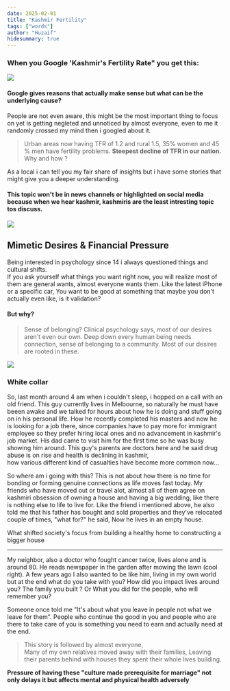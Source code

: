 ```yaml
---
date: 2025-02-01
title: "Kashmir Fertility"
tags: ["words"]
author: "Huzaif"
hidesummary: true
---
```


### When you Google 'Kashmir's Fertility Rate" you get this:
![](/blogs/googlef.jpg)

#### Google gives reasons that actually make sense but what can be the underlying cause?
People are not even aware, this might be the most important thing to focus on yet is getting negleted and unnoticed by almost everyone, even to me it randomly crossed my mind then i googled about it.

>Urban areas now having TFR of 1.2 and rural 1.5, 35% women and 45 % men have fertility problems. **Steepest decline of TFR in our nation.** Why and how ?

As a local i can tell you my fair share of insights but i have some stories that might give you a deeper understanding.
#### This topic won't be in news channels or highlighted on social media because when we hear kashmir, kashmiris are the least intresting topic tos discuss.
![](/blogs/kash.jpg)
## Mimetic Desires & Financial Pressure
Being interested in psychology since 14 i always questioned things and cultural shifts. \
If you ask yourself what things you want right now, you will realize most of them are general wants, almost everyone wants them. Like the latest iPhone or a specific car, You want to be good at something that maybe you don't actually even like, is it validation? 
#### But why?
> Sense of belonging? Clinical psychology says, most of our desires aren't even our own. Deep down every human being needs connection, sense of belonging to a community. Most of our desires are rooted in these.

![](/blogs/mimetic.jpg)
### White collar
So, last month around 4 am when i couldn't sleep, i hopped on a call with an old friend. This guy currently lives in Melbourne, so naturally he must have beeen awake and we talked for hours about how he is doing and stuff going on in his personal life. How he recently completed his masters and now he is looking for a job there, since companies have to pay more for immigrant employee so they prefer hiring local ones and no advancement in kashmir's job market. His dad came to visit him for the first time so he was busy showing him around. This guy's parents are doctors here and he said drug abuse is on rise and health is declining in kashmir, \
how various different kind of casualties have become more common now...

So where am i going with this? This is not about how there is no time for bonding or forming genuine connections as life moves fast today. My friends who have moved out or travel alot, almost all of them agree on kashmiri obsession of owning a house and having a big wedding, like there is nothing else to life to live for. Like the friend i mentioned above, he also told me that his father has bought and sold properties and they've relocated couple of times, "what for?" he said, Now he lives in an empty house.

What shifted society's focus from building a healthy home to constructing a bigger house

---

My neighbor, also a doctor who fought cancer twice, lives alone and is around 80. He reads newspaper in the garden after mowing the lawn (cool right). A few years ago I also wanted to be like him, living in my own world but at the end what do you take with you? How did you impact lives around you? The family you built ? Or What you did for the people, who will remember you?


Someone once told me "It's about what you leave in people not what we leave for them". People who continue the good in you and people who are there to take care of you is something you need to earn and actually need at the end.

>This story is followed by almost everyone,\
Many of my own relatives moved away with their families, Leaving their parents behind  with houses they spent their whole lives building.

 **Pressure of having these "culture made prerequisite for marriage" not only delays it but affects mental and physical health adversely**



